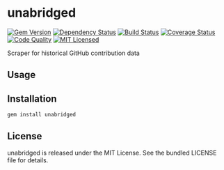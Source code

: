 unabridged
=========

[![Gem Version](https://img.shields.io/gem/v/unabridged.svg)](https://rubygems.org/gems/unabridged)
[![Dependency Status](https://img.shields.io/gemnasium/akerl/unabridged.svg)](https://gemnasium.com/akerl/unabridged)
[![Build Status](https://img.shields.io/circleci/project/akerl/unabridged.svg)](https://circleci.com/gh/akerl/unabridged)
[![Coverage Status](https://img.shields.io/codecov/c/github/akerl/unabridged.svg)](https://codecov.io/github/akerl/unabridged)
[![Code Quality](https://img.shields.io/codacy/.svg)](https://www.codacy.com/app/akerl/unabridged)
[![MIT Licensed](https://img.shields.io/badge/license-MIT-green.svg)](https://tldrlegal.com/license/mit-license)

Scraper for historical GitHub contribution data

## Usage

## Installation

    gem install unabridged

## License

unabridged is released under the MIT License. See the bundled LICENSE file for details.

